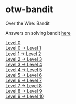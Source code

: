 # otw-bandit

Over the Wire: Bandit

Answers on solving bandit [here](https://overthewire.org/wargames/bandit/)

[Level 0](/level-0.md)  
[Level 0 → Level 1](/level0-1.md)  
[Level 1 → Level 2](/level1-2.md)  
[Level 2 → Level 3](/level2-3.md)  
[Level 3 → Level 4](/level3-4.md)  
[Level 4 → Level 5](/level4-5.md)  
[Level 5 → Level 6](/level5-6.md)  
[Level 6 → Level 7](/level6-7.md)  
[Level 7 → Level 8](/level7-8.md)  
[Level 8 → Level 9](/level8-9.md)  
[Level 9 → Level 10](/level9-10.md)  
